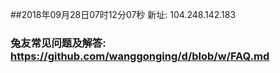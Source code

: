 ##2018年09月28日07时12分07秒 新址: 104.248.142.183
### 兔友常见问题及解答: https://github.com/wanggonging/d/blob/w/FAQ.md

